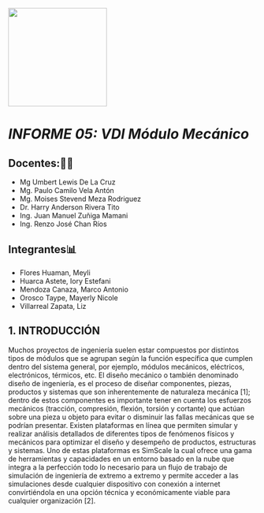 <p align="left">
  <img src="https://upchvirtual.edu.pe/ued/images/logo-upch.png" width="200">

# _INFORME 05: VDI Módulo Mecánico_

## Docentes:👨‍🏫
- Mg Umbert Lewis De La Cruz
- Mg. Paulo Camilo Vela Antón
- Mg. Moises Stevend Meza Rodriguez
- Dr. Harry Anderson Rivera Tito
- Ing. Juan Manuel Zuñiga Mamani
- Ing. Renzo José Chan Ríos
## Integrantes📊
- Flores Huaman, Meyli 
- Huarca Astete, Iory Estefani
- Mendoza Canaza, Marco Antonio
- Orosco Taype, Mayerly Nicole
- Villarreal Zapata, Liz 

## 1. INTRODUCCIÓN
Muchos proyectos de ingeniería suelen estar compuestos por distintos tipos de módulos que se agrupan según la función específica que cumplen dentro del sistema general, por ejemplo, módulos mecánicos, eléctricos, electrónicos, térmicos, etc. El diseño mecánico o también denominado diseño de ingeniería, es el proceso de diseñar componentes, piezas, productos y sistemas que son inherentemente de naturaleza mecánica [1]; dentro de estos componentes es importante tener en cuenta los esfuerzos mecánicos (tracción, compresión, flexión, torsión y cortante) que actúan sobre una pieza u objeto para evitar o disminuir las fallas mecánicas que se podrían presentar.
Existen plataformas en línea que permiten simular y realizar análisis detallados de diferentes tipos de fenómenos físicos y mecánicos para optimizar el diseño y desempeño de productos, estructuras y sistemas. Uno de estas plataformas es SimScale la cual ofrece una gama de herramientas y capacidades en un entorno basado en la nube que integra a la perfección todo lo necesario para un flujo de trabajo de simulación de ingeniería de extremo a extremo y permite acceder a las simulaciones desde cualquier dispositivo con conexión a internet convirtiéndola en una opción técnica y económicamente viable para cualquier organización [2].
